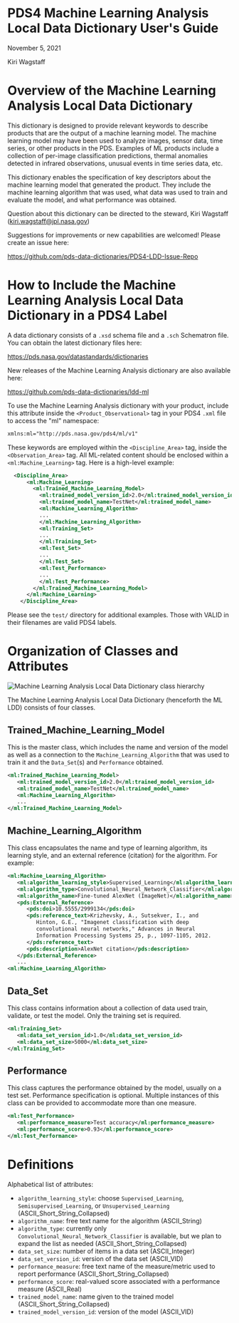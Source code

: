 # PDS4 Machine Learning Analysis Local Data Dictionary User's Guide
November 5, 2021

Kiri Wagstaff

# Overview of the Machine Learning Analysis Local Data Dictionary

This dictionary is designed to provide relevant keywords to describe
products that are the output of a machine learning model.  The machine
learning model may have been used to analyze images, sensor data, time
series, or other products in the PDS.  Examples of ML products include
a collection of per-image classification predictions, thermal
anomalies detected in infrared observations, unusual events in time
series data, etc.

This dictionary enables the specification of key descriptors about the
machine learning model that generated the product.  They include the
machine learning algorithm that was used, what data was used to train
and evaluate the model, and what performance was obtained.

Question about this dictionary can be directed to the steward, Kiri
Wagstaff (kiri.wagstaff@jpl.nasa.gov)

Suggestions for improvements or new capabilities are welcomed!  Please
create an issue here:

https://github.com/pds-data-dictionaries/PDS4-LDD-Issue-Repo

# How to Include the Machine Learning Analysis Local Data Dictionary in a PDS4 Label

A data dictionary consists of a `.xsd` schema file and a `.sch`
Schematron file.  You can obtain the latest dictionary files here:

https://pds.nasa.gov/datastandards/dictionaries

New releases of the Machine Learning Analysis dictionary are also
available here:

https://github.com/pds-data-dictionaries/ldd-ml

To use the Machine Learning Analysis dictionary with your product,
include this attribute inside the `<Product_Observational>` tag in your
PDS4 `.xml` file to access the "ml" namespace:

```xml
xmlns:ml="http://pds.nasa.gov/pds4/ml/v1"
```

These keywords are employed within the `<Discipline_Area>` tag, inside
the `<Observation_Area>` tag.  All ML-related content should be
enclosed within a `<ml:Machine_Learning>` tag.  Here is a high-level
example: 

```xml
  <Discipline_Area>
      <ml:Machine_Learning>
        <ml:Trained_Machine_Learning_Model>
          <ml:trained_model_version_id>2.0</ml:trained_model_version_id>
          <ml:trained_model_name>TestNet</ml:trained_model_name>
          <ml:Machine_Learning_Algorithm>
          ...
          </ml:Machine_Learning_Algorithm>
          <ml:Training_Set>
          ...
          </ml:Training_Set>
          <ml:Test_Set>
          ...
          </ml:Test_Set>
          <ml:Test_Performance>
          ...
          </ml:Test_Performance>
        </ml:Trained_Machine_Learning_Model>
      </ml:Machine_Learning>
    </Discipline_Area>
```

Please see the `test/` directory for additional examples.  Those with
VALID in their filenames are valid PDS4 labels.

# Organization of Classes and Attributes

![Machine Learning Analysis Local Data Dictionary class
 hierarchy](ml_ldd_class_diagram.png)

The Machine Learning Analysis Local Data Dictionary (henceforth the ML
LDD) consists of four classes.

## Trained_Machine_Learning_Model

This is the master class, which includes the name and version of the
model as well as a connection to the `Machine_Learning_Algorithm` that
was used to train it and the `Data_Set`(s) and `Performance` obtained.

```xml
<ml:Trained_Machine_Learning_Model>
   <ml:trained_model_version_id>2.0</ml:trained_model_version_id>
   <ml:trained_model_name>TestNet</ml:trained_model_name>
   <ml:Machine_Learning_Algorithm>
   ...
</ml:Trained_Machine_Learning_Model>
```

## Machine_Learning_Algorithm

This class encapsulates the name and type of learning algorithm, its
learning style, and an external reference (citation) for the
algorithm.  For example:

```xml
<ml:Machine_Learning_Algorithm>
   <ml:algorithm_learning_style>Supervised_Learning</ml:algorithm_learning_style>
   <ml:algorithm_type>Convolutional_Neural_Network_Classifier</ml:algorithm_type>
   <ml:algorithm_name>Fine-tuned AlexNet (ImageNet)</ml:algorithm_name>
   <pds:External_Reference>
      <pds:doi>10.5555/2999134</pds:doi>
      <pds:reference_text>Krizhevsky, A., Sutsekver, I., and
         Hinton, G.E., "Imagenet classification with deep              
         convolutional neural networks," Advances in Neural
         Information Processing Systems 25, p., 1097-1105, 2012.
      </pds:reference_text>
      <pds:description>AlexNet citation</pds:description>
   </pds:External_Reference>
   ...
<ml:Machine_Learning_Algorithm>
```

## Data_Set

This class contains information about a collection of data used train,
validate, or test the model.  Only the training set is required.

```xml
<ml:Training_Set>
   <ml:data_set_version_id>1.0</ml:data_set_version_id>
   <ml:data_set_size>5000</ml:data_set_size>
</ml:Training_Set>
```

## Performance

This class captures the performance obtained by the model, usually on
a test set.  Performance specification is optional.  Multiple
instances of this class can be provided to accommodate more than one
measure.

```xml
<ml:Test_Performance>
   <ml:performance_measure>Test accuracy</ml:performance_measure>
   <ml:performance_score>0.93</ml:performance_score>
</ml:Test_Performance>
```

# Definitions

Alphabetical list of attributes:

- `algorithm_learning_style`: choose `Supervised_Learning`,
  `Semisupervised_Learning`, or `Unsupervised_Learning`
  (ASCII_Short_String_Collapsed) 
- `algorithm_name`: free text name for the algorithm (ASCII_String)
- `algorithm_type`: currently only
  `Convolutional_Neural_Network_Classifier` is available, but we plan
  to expand the list as needed (ASCII_Short_String_Collapsed)
- `data_set_size`: number of items in a data set (ASCII_Integer)
- `data_set_version_id`: version of the data set (ASCII_VID)
- `performance_measure`: free text name of the measure/metric used to
  report performance (ASCII_Short_String_Collapsed)
- `performance_score`: real-valued score associated with a performance
  measure (ASCII_Real)
- `trained_model_name`: name given to the trained model
  (ASCII_Short_String_Collapsed) 
- `trained_model_version_id`: version of the model (ASCII_VID)
